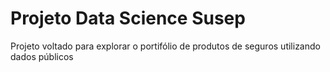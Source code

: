 # Projeto Data Science Susep
Projeto voltado para explorar o portifólio de produtos de seguros utilizando dados públicos
